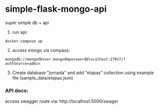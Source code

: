 # simple-flask-mongo-api
super simple db + api

1. run api:
```console
docker-compose up
```
2. access mongo via compass:
```console
mongodb://mongodbuser:mongodbpassword@localhost:27017/?authSource=admin
```

3. Create database "jornada" and add "etapas" collection using example file (sample_data/etapas.json)

### API docs:
access swagger route via: http://localhost:5000/swager